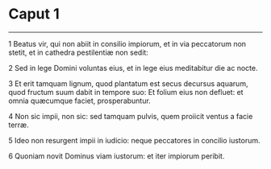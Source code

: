 # Caput 1

***

1 Beatus vir, qui non abiit in consilio impiorum, et in via peccatorum non stetit, et in cathedra pestilentiæ non sedit:

2 Sed in lege Domini voluntas eius, et in lege eius meditabitur die ac nocte.

3 Et erit tamquam lignum, quod plantatum est secus decursus aquarum, quod fructum suum dabit in tempore suo: Et folium eius non defluet: et omnia quæcumque faciet, prosperabuntur.

4 Non sic impii, non sic: sed tamquam pulvis, quem proiicit ventus a facie terræ.

5 Ideo non resurgent impii in iudicio: neque peccatores in concilio iustorum.

6 Quoniam novit Dominus viam iustorum: et iter impiorum peribit.

